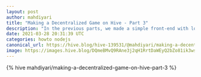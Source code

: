 ```yaml
---
layout: post
author: mahdiyari
title: "Making a Decentralized Game on Hive - Part 3"
description: "In the previous parts, we made a simple front-end with login functionality and initialized our API and back-end application with streaming."
date: 2021-03-28 20:31:39 UTC
categories: howto nodejs
canonical_url: https://hive.blog/hive-139531/@mahdiyari/making-a-decentralized-game-on-hive-part-3
image: https://images.hive.blog/DQmeBMvQ9RAne3j2qH1RrtDaWEyQ2bZo81ik3wsNXYGbp3E/coding-1853305_1280.jpg
---
```

{% hive mahdiyari/making-a-decentralized-game-on-hive-part-3 %}
